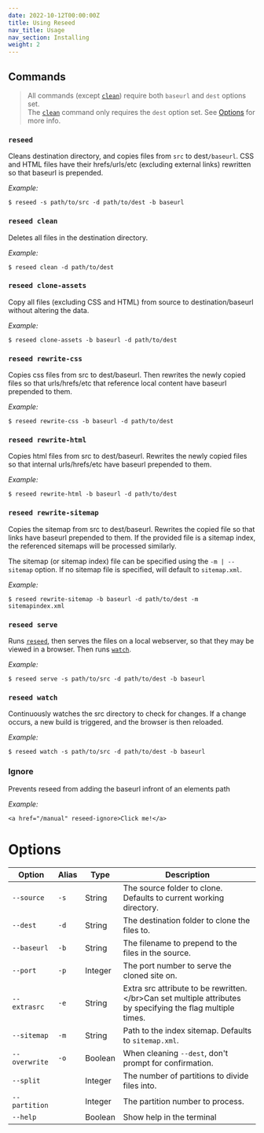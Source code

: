 ```yaml
---
date: 2022-10-12T00:00:00Z
title: Using Reseed
nav_title: Usage
nav_section: Installing
weight: 2
---
```

## Commands

> All commands (except [`clean`](#reseed-clean)) require both `baseurl` and `dest` options set.<br>The [`clean`](#reseed-clean) command only requires the `dest` option set.
> See [Options](#options) for more info.

### `reseed`

Cleans destination directory, and copies files from `src` to dest`/baseurl`. CSS and HTML files have their hrefs/urls/etc (excluding external links) rewritten so that baseurl is prepended.

*Example:*

```
$ reseed -s path/to/src -d path/to/dest -b baseurl
```

### `reseed clean`

Deletes all files in the destination directory.

*Example:*

```
$ reseed clean -d path/to/dest
```

### `reseed clone-assets`

Copy all files (excluding CSS and HTML) from source to destination/baseurl without altering the data.

*Example:*

```
$ reseed clone-assets -b baseurl -d path/to/dest
```

### `reseed rewrite-css`

Copies css files from src to dest/baseurl. Then rewrites the newly copied files so that urls/hrefs/etc that reference local content have baseurl prepended to them.

*Example:*

```
$ reseed rewrite-css -b baseurl -d path/to/dest
```

### `reseed rewrite-html`

Copies html files from src to dest/baseurl. Rewrites the newly copied files so that internal urls/hrefs/etc have baseurl prepended to them.

*Example:*

```
$ reseed rewrite-html -b baseurl -d path/to/dest
```

### `reseed rewrite-sitemap`

Copies the sitemap from src to dest/baseurl. Rewrites the copied file so that links have baseurl prepended to them. If the provided file is a sitemap index, the referenced sitemaps will be processed similarly.

The sitemap (or sitemap index) file can be specified using the `-m | --sitemap` option. If no sitemap file is specified, will default to `sitemap.xml`.

*Example:*

```
$ reseed rewrite-sitemap -b baseurl -d path/to/dest -m sitemapindex.xml
```

### `reseed serve`

Runs [`reseed`](#reseed), then serves the files on a local webserver, so that they may be viewed in a browser. Then runs [`watch`](#reseed-watch).

*Example:*

```
$ reseed serve -s path/to/src -d path/to/dest -b baseurl
```

### `reseed watch`

Continuously watches the src directory to check for changes. If a change occurs, a new build is triggered, and the browser is then reloaded.

*Example:*

```
$ reseed watch -s path/to/src -d path/to/dest -b baseurl
```

### Ignore

Prevents reseed from adding the baseurl infront of an elements path

*Example:*

```
<a href="/manual" reseed-ignore>Click me!</a>
```

# Options

<table><thead><tr><th>Option</th><th>Alias</th><th>Type</th><th>Description</th></tr></thead><tbody><tr><td><code>--source</code></td><td><code>-s</code></td><td>String</td><td>The source folder to clone. Defaults to current working directory.</td></tr><tr><td><code>--dest</code></td><td><code>-d</code></td><td>String</td><td>The destination folder to clone the files to.</td></tr><tr><td><code>--baseurl</code></td><td><code>-b</code></td><td>String</td><td>The filename to prepend to the files in the source.</td></tr><tr><td><code>--port</code></td><td><code>-p</code></td><td>Integer</td><td>The port number to serve the cloned site on.</td></tr><tr><td><code>--extrasrc</code></td><td><code>-e</code></td><td>String</td><td>Extra src attribute to be rewritten.&lt;/br&gt;Can set multiple attributes by specifying the flag multiple times.</td></tr><tr><td><code>--sitemap</code></td><td><code>-m</code></td><td>String</td><td>Path to the index sitemap. Defaults to <code>sitemap.xml</code>.</td></tr><tr><td><code>--overwrite</code></td><td><code>-o</code></td><td>Boolean</td><td>When cleaning <code>--dest</code>, don't prompt for confirmation.</td></tr><tr><td><code>--split</code></td><td>&nbsp;</td><td>Integer</td><td>The number of partitions to divide files into.</td></tr><tr><td><code>--partition</code></td><td>&nbsp;</td><td>Integer</td><td>The partition number to process.</td></tr><tr><td><code>--help</code></td><td>&nbsp;</td><td>Boolean</td><td>Show help in the terminal</td></tr></tbody></table>